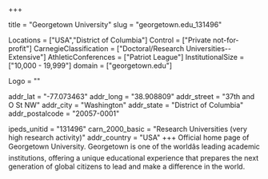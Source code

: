 
+++

title = "Georgetown University"
slug = "georgetown.edu_131496"

Locations = ["USA","District of Columbia"]
Control = ["Private not-for-profit"]
CarnegieClassification = ["Doctoral/Research Universities--Extensive"]
AthleticConferences = ["Patriot League"]
InstitutionalSize = ["10,000 - 19,999"]
domain = ["georgetown.edu"]

Logo = ""

addr_lat = "-77.073463"
addr_long = "38.908809"
addr_street = "37th and O St NW"
addr_city = "Washington"
addr_state = "District of Columbia"
addr_postalcode = "20057-0001"

ipeds_unitid = "131496"
carn_2000_basic = "Research Universities (very high research activity)"
addr_country = "USA"
+++
    Official home page of Georgetown University. Georgetown is one of the worldâs leading academic institutions, offering a unique educational experience that prepares the next generation of global citizens to lead and make a difference in the world.
